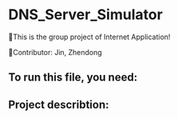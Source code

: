 # DNS_Server_Simulator
🎯This is the group project of Internet Application!  

🎉Contributor: Jin, Zhendong  

## To run this file, you need:

## Project describtion:
